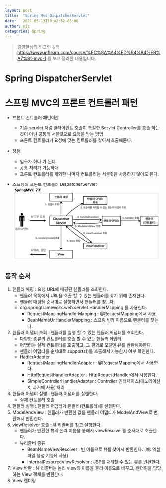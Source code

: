 ```yaml
---
layout: post
title:  "Spring Mvc DispatcherServlet"
date:   2021-05-13T10:02:52-05:00
author: miz
categories: Spring
---
```

> 김영한님의 인프런 강의 https://www.inflearn.com/course/%EC%8A%A4%ED%94%84%EB%A7%81-mvc-1 를 보고 정리한 내용입니다.

# Spring DispatcherServlet

# 스프링 MVC의 프론트 컨트롤러 패턴
- 프론트 컨트롤러 패턴이란
    - 기존 servlet 처럼 클라이언트 호출이 특정한 Servlet Controller를 호출 하는 것이 아닌 공통의 서블릿으로 요청을 받는 방법
    - 프론트 컨트롤러가 요청에 맞는 컨트롤러를 찾아서 호출해준다.
- 장점
    - 입구가 하나 가 된다.
    - 공통 처리가 가능하다
    - 프론트 컨트롤러를 제외한 나머지 컨트롤러는 서블릿을 사용하지 않아도 된다.

- 스프링의 프론트 컨트롤러 DispatcherServlet
![dispatcher](/assets/images/dispatcherservlet.PNG)

## 동작 순서
1. 핸들러 매핑 : 요청 URL에 매핑된 핸들러를 조회한다.
    - 핸들러 목록에서 URL을 호출 할 수 있는 핸들러를 찾기 위해 존재한다.
    - 핸들러 매핑을 순서대로 실행하면서 핸들러를 찾는다.
    - org.springframework.web.servlet.HandlerMapping 를 사용한다.
        - RequestMappingHandlerMapping : @RequestMapping에서 사용
        - BeanNameUrlHandlerMapping : 스프링 빈의 이름으로 핸들러를 찾는다.
2. 핸들러 어댑터 조회 : 핸들러를 실행 할 수 있는 핸들러 어댑터를 조회한다.
    - 다양한 종류의 컨트롤러를 호출 할 수 있는 핸들러 어댑터
    - 어댑터는 실제 컨트롤러를 호출하고, 그 결과로 모델엔 뷰를 반환해야한다.
    - 핸들러 어댑터를 순서대로 supports()를 호출해서 가능한지 여부 확인한다.
    - HadlerAdapter
        - RequestMappingHandlerAdapter : @RequestMapping에서 사용한다.
        - HttpRequestHandlerAdapter : HttpRequestHandler에서 사용한다.
        - SimpleControllerHandlerAdapter : Controller 인터페이스(애노테이션X, 과거에 사용) 처리
3. 핸들러 어댑터 실행 : 핸들러 어댑터를 실핸한다.
    - 실제 컨트롤러 호출
4. 핸들러 실행 : 핸들러 어댑터가 핸들러(컨트롤러)를 실행한다.
5. ModelAndView : 핸들러가 반환한 값을 핸들러 어댑터가 ModelAndView로 변환해서 반환한다.
6. viewResolver 호출 : 뷰 리졸버를 찾고 실행한다.
    - 핸들러가 반환한 뷰의 논리 이름을 통해서 viewResolver를 순서대로 호출한다.
    - 뷰리졸버 종류
        - BeanNameViewResolver : 빈 이름으로 뷰를 찾아서 반환한다. (예: 엑셀 파일 생성 기능에 사용)
        - InternalResourceViewResolver : JSP를 처리할 수 있는 뷰를 반환한다.
7. View 반환 : 뷰 리졸버는 논리 view의 이름을 물리 이름으로 바꾸고, 렌더링을 담당하는 View 객체를 반환한다.
8. View 렌더링
    
